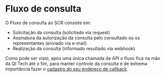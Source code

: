 # Fluxo de consulta

O Fluxo de consulta ao SCR consiste em:

- Solicitação da consulta (solicitado via request)
- Assinatura da autorização da consulta pelo consultado ou os representantes (enviado via e-mail)
- Realização da consulta (informado resultado via webhook)

Como pode ser visto, após uma única chamada de API o fluxo fica na mão da QI Tech até o fim, para manter controle da
consulta é de extrema importância fazer o [cadastro do seu endereço de callback](?file=112).